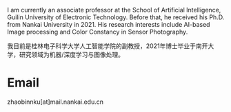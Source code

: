 

I am currently an associate professor at the School of Artificial Intelligence, Guilin University of Electronic Technology. Before that, he  received his Ph.D. from Nankai University in 2021. His research interests include AI-based Image processing and Color Constancy in Sensor Photography.  

我目前是桂林电子科学大学人工智能学院的副教授，2021年博士毕业于南开大学，研究领域为机器/深度学习与图像处理。
# Email
zhaobinnku[at]mail.nankai.edu.cn


